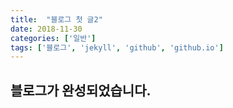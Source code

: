 ```yaml
---
title:  "블로그 첫 글2"
date: 2018-11-30
categories: ['일반']
tags: ['블로그', 'jekyll', 'github', 'github.io']
---
```


## 블로그가 완성되었습니다.